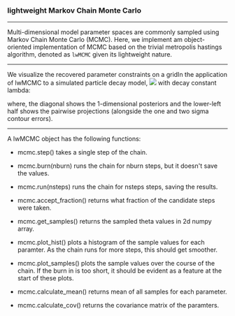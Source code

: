 ### lightweight Markov Chain Monte Carlo

---

Multi-dimensional model parameter spaces are commonly sampled using Markov Chain Monte Carlo (MCMC).
Here, we implement am object-oriented implementation of MCMC based on the
trivial metropolis hastings algorithm, denoted as `lwMCMC` given its lightweight nature. 

---

We visualize the recovered parameter constraints on a gridIn the application of lwMCMC to a simulated particle decay model,
<img src="https://render.githubusercontent.com/render/math?math=\R(t) = A + B e^{-\lambda t}"> with 
decay constant lambda:

where, the diagonal shows the 1-dimensional posteriors and the lower-left half
shows the pairwise projections (alongside the one and two sigma contour errors). 

---

A lwMCMC object has the following functions:
        
* mcmc.step() takes a single step of the chain.

* mcmc.burn(nburn) runs the chain for nburn steps, but it doesn't save
            the values.

* mcmc.run(nsteps) runs the chain for nsteps steps, saving the results.

* mcmc.accept_fraction() returns what fraction of the candidate steps
            were taken.

* mcmc.get_samples() returns the sampled theta values in 2d numpy array.
* mcmc.plot_hist() plots a histogram of the sample values for each
            paramter.  As the chain runs for more steps, this should get
            smoother.
        
* mcmc.plot_samples() plots the sample values over the course of the 
            chain.  If the burn in is too short, it should be evident as a
            feature at the start of these plots.
    
* mcmc.calculate_mean() returns mean of all samples for each parameter.
* mcmc.calculate_cov() returns the covariance matrix of the paramters.
